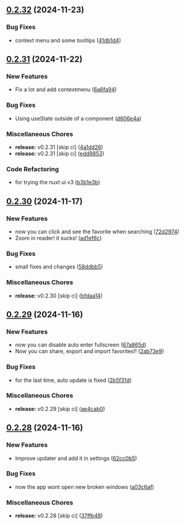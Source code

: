 ## [0.2.32](https://github.com/manga-you-know/desktop/compare/v0.2.31...v0.2.32) (2024-11-23)


### Bug Fixes

* context menu and some tooltips ([41db1d4](https://github.com/manga-you-know/desktop/commit/41db1d42ee3e656ee4eb045fe076a273df1b45d5))

## [0.2.31](https://github.com/manga-you-know/desktop/compare/v0.2.30...v0.2.31) (2024-11-22)


### New Features

* Fix a lot and add contextmenu ([6a6fa94](https://github.com/manga-you-know/desktop/commit/6a6fa9423d7da03d6cb0ea2615fb06cb70a7a344))


### Bug Fixes

* Using useState outside of a component ([d606e4a](https://github.com/manga-you-know/desktop/commit/d606e4adee791b6510523a73ecce11973a7aa7f9))


### Miscellaneous Chores

* **release:** v0.2.31 [skip ci] ([4a1dd26](https://github.com/manga-you-know/desktop/commit/4a1dd2645f05f3e382c3b2de0dfd8984673de046))
* **release:** v0.2.31 [skip ci] ([edd9853](https://github.com/manga-you-know/desktop/commit/edd9853f5ab747365ce7742d77e4c2a490a0c5c3))


### Code Refactoring

* for trying the nuxt ui v3 ([b3b1e3b](https://github.com/manga-you-know/desktop/commit/b3b1e3b482d4bf74f07dbf2c891ae2161e7f9b1b))

## [0.2.30](https://github.com/manga-you-know/desktop/compare/v0.2.29...v0.2.30) (2024-11-17)


### New Features

* now you can click and see the favorite when searching ([72d2974](https://github.com/manga-you-know/desktop/commit/72d29748d22fb03730bb1b681bdffbc13fb2be69))
* Zoom in reader! it sucks! ([ad1ef6c](https://github.com/manga-you-know/desktop/commit/ad1ef6c0e60daf2e14db9abfdf160256e6c8ac1c))


### Bug Fixes

* small fixes and changes ([58ddbb5](https://github.com/manga-you-know/desktop/commit/58ddbb5c83d454d906dfdd9ad0bc02aaa4350fb4))


### Miscellaneous Chores

* **release:** v0.2.30 [skip ci] ([bfdaa14](https://github.com/manga-you-know/desktop/commit/bfdaa141480baee7b0ec07c188c56901c14ebfca))

## [0.2.29](https://github.com/manga-you-know/desktop/compare/v0.2.28...v0.2.29) (2024-11-16)


### New Features

* now you can disable auto enter fullscreen ([67a865d](https://github.com/manga-you-know/desktop/commit/67a865d1f5ed9f77e0e82f35c3babac38c0e6014))
* Now you can share, export and import favorites!! ([2ab73e9](https://github.com/manga-you-know/desktop/commit/2ab73e99f140e5ae92872da7a62fcfd47d6c84d4))


### Bug Fixes

* for the last time, auto update is fixed ([2b5f31d](https://github.com/manga-you-know/desktop/commit/2b5f31dcf80d57f1652b7aedb22479f507ff3a1e))


### Miscellaneous Chores

* **release:** v0.2.29 [skip ci] ([ae4cab0](https://github.com/manga-you-know/desktop/commit/ae4cab0f52787b79caaf0c8f6608b1b7be0406d1))

## [0.2.28](https://github.com/manga-you-know/desktop/compare/v0.2.27...v0.2.28) (2024-11-16)


### New Features

* Improve updater  and add it in settings ([62cc0b5](https://github.com/manga-you-know/desktop/commit/62cc0b5606a46be788d25f66cd703d6637b4397d))


### Bug Fixes

* now the app wont open new broken windows ([a03c6af](https://github.com/manga-you-know/desktop/commit/a03c6af64abcb577138267a2efd7660a62798a05))


### Miscellaneous Chores

* **release:** v0.2.28 [skip ci] ([37ffb48](https://github.com/manga-you-know/desktop/commit/37ffb48ceb2226264b36e16be371ee065f2e03da))

